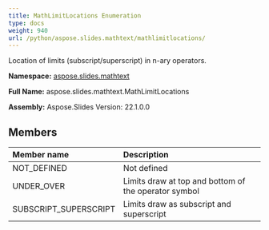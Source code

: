 ```yaml
---
title: MathLimitLocations Enumeration
type: docs
weight: 940
url: /python/aspose.slides.mathtext/mathlimitlocations/
---
```


Location of limits (subscript/superscript) in n-ary operators.

**Namespace:** [aspose.slides.mathtext](/python/aspose.slides.mathtext/)

**Full Name:** aspose.slides.mathtext.MathLimitLocations

**Assembly:**  Aspose.Slides Version: 22.1.0.0

## **Members**
|**Member name**|**Description**|
| :- | :- |
|NOT_DEFINED|Not defined|
|UNDER_OVER|Limits draw at top and bottom of the operator symbol|
|SUBSCRIPT_SUPERSCRIPT|Limits draw as subscript and superscript|

